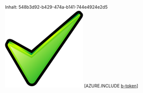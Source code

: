 Inhalt: 548b3d92-b429-474a-b141-744e4924e2d5![Bild](485701c2-1e55-484c-9183-11f538c399a3.png)
[AZURE.INCLUDE [b-token](3ef3cc89-fc3f-43a1-ab85-d3f119bf64bd.md)]
